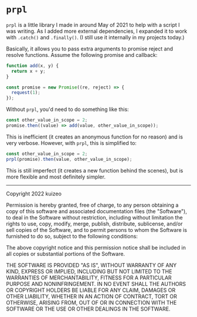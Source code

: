 # `prpl`

`prpl` is a little library I made in around May of 2021 to help with a script I
was writing. As I added more external dependencies, I expanded it to work with
`.catch()` and `.finally()`. (I still use it internally in my projects today.)

Basically, it allows you to pass extra arguments to promise reject and resolve
functions. Assume the following promise and callback:

```javascript
function add(x, y) {
  return x + y;
}

const promise = new Promise((re, reject) => {
  request(1);
});
```

Without `prpl`, you'd need to do something like this:

```javascript
const other_value_in_scope = 2;
promise.then((value) => add(value, other_value_in_scope));
```

This is inefficient (it creates an anonymous function for no reason) and is very
verbose. However, with `prpl`, this is simplified to:

```javascript
const other_value_in_scope = 2;
prpl(promise).then(value, other_value_in_scope);
```

This is still imperfect (it creates a new function behind the scenes), but is
more flexible and most definitely simpler.

---

Copyright 2022 kuizeo

Permission is hereby granted, free of charge, to any person obtaining a copy of
this software and associated documentation files (the "Software"), to deal in
the Software without restriction, including without limitation the rights to
use, copy, modify, merge, publish, distribute, sublicense, and/or sell copies of
the Software, and to permit persons to whom the Software is furnished to do so,
subject to the following conditions:

The above copyright notice and this permission notice shall be included in all
copies or substantial portions of the Software.

THE SOFTWARE IS PROVIDED "AS IS", WITHOUT WARRANTY OF ANY KIND, EXPRESS OR
IMPLIED, INCLUDING BUT NOT LIMITED TO THE WARRANTIES OF MERCHANTABILITY, FITNESS
FOR A PARTICULAR PURPOSE AND NONINFRINGEMENT. IN NO EVENT SHALL THE AUTHORS OR
COPYRIGHT HOLDERS BE LIABLE FOR ANY CLAIM, DAMAGES OR OTHER LIABILITY, WHETHER
IN AN ACTION OF CONTRACT, TORT OR OTHERWISE, ARISING FROM, OUT OF OR IN
CONNECTION WITH THE SOFTWARE OR THE USE OR OTHER DEALINGS IN THE SOFTWARE.
